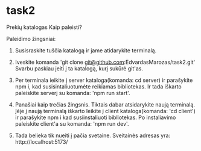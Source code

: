 # task2
Prekių katalogas
Kaip paleisti?

Paleidimo žingsniai:

1. Susisraskite tuščia katalogą ir jame atidarykite terminalą.

2. Iveskite komanda 'git clone git@github.com:EdvardasMarozas/task2.git'
 Svarbu paskiau įeiti į ta katalogą, kurį sukūrė git'as.

3. Per terminala ieikite į server kataloga(komanda: cd server) ir parašykite npm i,
 kad susisintaliuotumėte reikiamas bibliotekas. Ir tada iškarto paleiskite serverį su
 komanda: 'npm run start'.

4. Panašiai kaip trečias žingsnis. Tiktais dabar atsidarykite naują terminalą. Įėje į naują terminalą
 iškarto Ieikite į client kataloga(komanda: 'cd client') ir parašykite npm i kad susiinstaliuoti bibliotekas.
 Po instaliavimo paleiskite client'a su komanda: 'npm run dev'.

5. Tada belieka tik nueiti į pačia svetaine. Sveitainės adresas yra: http://localhost:5173/
